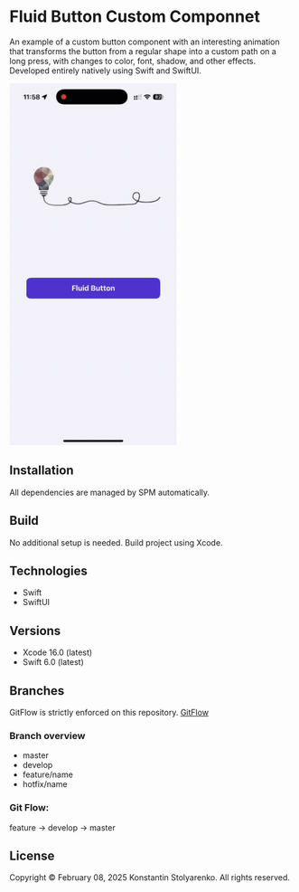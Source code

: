 # Fluid Button Custom Componnet
An example of a custom button component with an interesting animation that transforms the button from a regular shape into a custom path on a long press, with changes to color, font, shadow, and other effects.
Developed entirely natively using Swift and SwiftUI.

![Demo](demo.gif)

## Installation
All dependencies are managed by SPM automatically.

## Build
No additional setup is needed. Build project using Xcode.

## Technologies
* Swift
* SwiftUI

## Versions
* Xcode 16.0 (latest)
* Swift 6.0 (latest)

## Branches
GitFlow is strictly enforced on this repository. [GitFlow](https://www.atlassian.com/git/tutorials/comparing-workflows/gitflow-workflow)

### Branch overview
* master
* develop
* feature/name
* hotfix/name

### Git Flow:
feature -> develop -> master

## License
Copyright © February 08, 2025 Konstantin Stolyarenko. All rights reserved.
